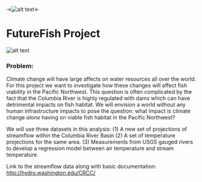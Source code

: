 ->![alt text](./resources/images/logo_3.png)<-

# FutureFish Project

![alt text](http://hydro.washington.edu/CRCC/assets/img/CRBaerial.jpg)

### Problem:
Climate change will have large affects on water resources all over the world. For this project we want to investigate how these changes will affect fish viability in the Pacific Northwest. This question is often complicated by the fact that the Columbia River is highly regulated with dams which can have detrimental impacts on fish habitat. We will envision a world without any human infrastructure impacts to pose the question: what impact is climate change _alone_ having on viable fish habitat in the Pacific Northwest?

We will use three datasets in this analysis:
(1) A new set of projections of streamflow within the Columbia River Basin
(2) A set of temperature projections for the same area.
(3) Measurements from USGS gauged rivers to develop a regression model between air temperature and stream temperature.

Link to the streamflow data along with basic documentation: http://hydro.washington.edu/CRCC/
